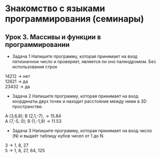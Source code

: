 # Знакомство с языками программирования (семинары)
## Урок 3. Массивы и функции в программировании
* Задача 1 
Напишите программу, которая принимает на вход пятизначное число и проверяет, является ли оно палиндромом. Без использования строк

14212 -> нет\
12821 -> да\
23432 -> да

* Задача 2
Напишите программу, которая принимает на вход координаты двух точек и находит расстояние между ними в 3D пространстве.

A (3,6,8); B (2,1,-7), -> 15.84 \
A (7,-5, 0); B (1,-1,9) -> 11.53

* Задача 3
Напишите программу, которая принимает на вход число (N) и выдаёт таблицу кубов чисел от 1 до N.

3 -> 1, 8, 27 \
5 -> 1, 8, 27, 64, 125
